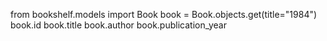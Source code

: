 ﻿from bookshelf.models import Book
book = Book.objects.get(title="1984")
book.id
book.title
book.author
book.publication_year
